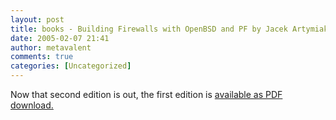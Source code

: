 ```yaml
---
layout: post
title: books - Building Firewalls with OpenBSD and PF by Jacek Artymiak, First Edition
date: 2005-02-07 21:41
author: metavalent
comments: true
categories: [Uncategorized]
---
```

Now that second edition is out, the first edition is <a href="http://www.devguide.net/books/openbsdfw-01-ed/index.htm">available as PDF download.</a>
